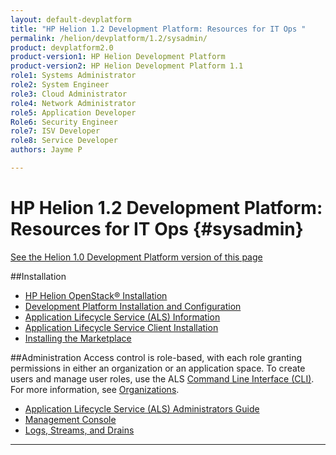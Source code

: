 ```yaml
---
layout: default-devplatform
title: "HP Helion 1.2 Development Platform: Resources for IT Ops "
permalink: /helion/devplatform/1.2/sysadmin/
product: devplatform2.0
product-version1: HP Helion Development Platform
product-version2: HP Helion Development Platform 1.1
role1: Systems Administrator 
role2: System Engineer
role3: Cloud Administrator
role4: Network Administrator
role5: Application Developer
Role6: Security Engineer
role7: ISV Developer
role8: Service Developer
authors: Jayme P

---
```

<!--UNDER REVISION-->
# HP Helion 1.2 Development Platform: Resources for IT Ops {#sysadmin}
[See the Helion 1.0 Development Platform version of this page](/helion/devplatform/sysadmin/)

##Installation

* [HP Helion OpenStack&#174; Installation](/helion/openstack/1.1/install/overview/)
* [Development Platform Installation and Configuration](/helion/devplatform/1.2/install/)
* [Application Lifecycle Service (ALS) Information](/helion/devplatform/1.2/als/)
* [Application Lifecycle Service Client Installation](/helion/devplatform/1.2/als/user/client/)
* [Installing the Marketplace](/helion/devplatform/1.2/marketplace/)

##Administration
Access control is role-based, with each role granting permissions in either an organization or an application space. To create users and manage user roles, use the ALS  [Command Line Interface (CLI)](/helion/devplatform/1.2/als/user/reference/client-ref/). For more information, see [Organizations](/helion/devplatform/1.2/als/user/reference/client-ref/#organizations).

- [Application Lifecycle Service (ALS) Administrators Guide](/helion/devplatform/1.2/als/admin/)
- [Management Console](/helion/devplatform/1.2/als/user/console/)
- [Logs, Streams, and Drains](/helion/devplatform/1.2/als/user/deploy/app-logs/)

----
